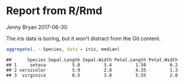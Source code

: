 Report from R/Rmd
================
Jenny Bryan
2017-06-30

The iris data is boring, but it won't distract from the Git content.

``` r
aggregate(. ~ Species, data = iris, median)
```

    ##      Species Sepal.Length Sepal.Width Petal.Length Petal.Width
    ## 1     setosa          5.0         3.4         1.50         0.2
    ## 2 versicolor          5.9         2.8         4.35         1.3
    ## 3  virginica          6.5         3.0         5.55         2.0
